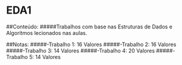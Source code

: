 # EDA1
##Conteúdo:
#####Trabalhos com base nas Estruturas de Dados e Algoritmos lecionados nas aulas.


##Notas:
#####-Trabalho 1: 16 Valores
#####-Trabalho 2: 16 Valores
#####-Trabalho 3: 14 Valores
#####-Trabalho 4: 20 Valores
#####-Trabalho 5: 14 Valores
